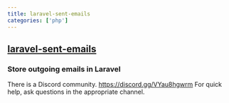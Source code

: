 ```yaml
---
title: laravel-sent-emails
categories: ['php']
---
```

## [laravel-sent-emails](https://github.com/dcblogdev/laravel-sent-emails)

### Store outgoing emails in Laravel


There is a Discord community. https://discord.gg/VYau8hgwrm For quick help, ask questions in the appropriate channel.
